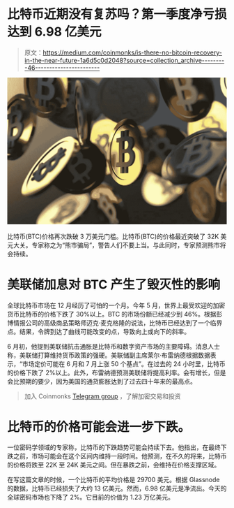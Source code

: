 # 比特币近期没有复苏吗？第一季度净亏损达到 6.98 亿美元

> 原文：<https://medium.com/coinmonks/is-there-no-bitcoin-recovery-in-the-near-future-1a6d5c0d2048?source=collection_archive---------46----------------------->

![](img/8dcb5a8a71b6ba4dea92978a4c5c171e.png)

比特币(BTC)价格再次跌破 3 万美元门槛。比特币(BTC)的价格最近突破了 32K 美元大关。专家称之为“熊市骗局”，警告人们不要上当。与此同时，专家预测熊市将会持续。

# 美联储加息对 BTC 产生了毁灭性的影响

全球比特币市场在 12 月经历了可怕的一个月。今年 5 月，世界上最受欢迎的加密货币比特币的价格下跌了 30%以上。BTC 的市场份额已经减少到 46%。根据彭博情报公司的高级商品策略师迈克·麦克格隆的说法，比特币已经达到了一个临界点。结果，令牌到达了曲线可能改变的点，导致向上或向下的斜率。

6 月初，他提到美联储抗击通胀是比特币和数字资产市场的主要障碍。消息人士称，美联储打算维持货币政策的强硬。美联储副主席莱尔·布雷纳德根据数据表示，“市场定价可能在 6 月和 7 月上涨 50 个基点”。在过去的 24 小时里，比特币的价格下跌了 2%以上。此外，布雷纳德预测美联储将提高利率。会有增长，但是会比预期的要少，因为美国的通货膨胀达到了过去四十年来的最高点。

> 加入 Coinmonks [Telegram group](https://t.me/joinchat/Trz8jaxd6xEsBI4p) ，了解加密交易和投资

# 比特币的价格可能会进一步下跌。

一位密码学领域的专家称，比特币的下跌趋势可能会持续下去。他指出，在最终下跌之前，市场可能会在这个区间内维持一段时间。他预测，在不久的将来，比特币的价格将跌至 22K 至 24K 美元之间。但在暴跌之前，会维持在价格支撑区域。

在写这篇文章的时候，一个比特币的平均价格是 29700 美元。根据 Glassnode 的数据，比特币已经损失了大约 13 亿美元。然而，6.98 亿美元是净流出。今天的全球密码市场也下降了 2%。它目前的价值为 1.23 万亿美元。